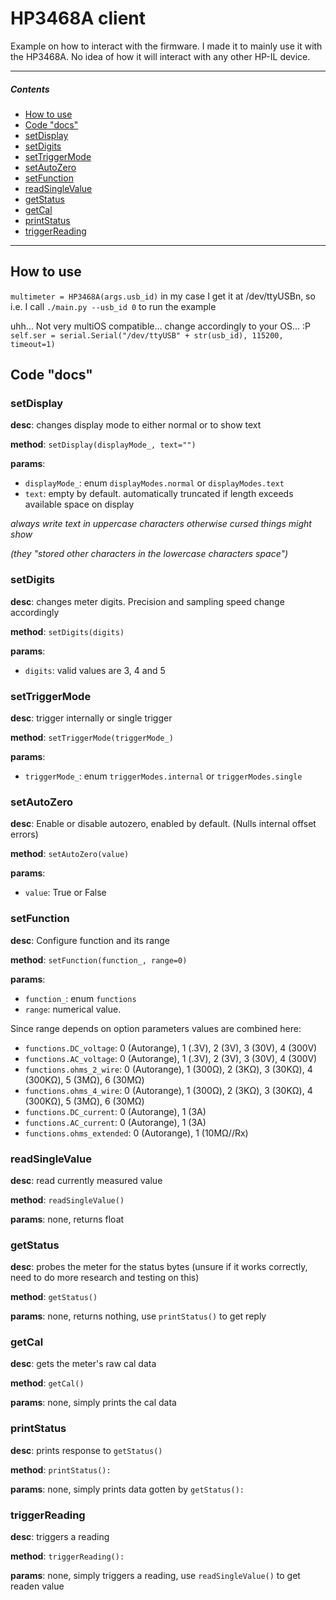 # HP3468A client

Example on how to interact with the firmware. I made it to mainly use it with the HP3468A. No idea of how it will interact with any other HP-IL device.

----
##### Contents
- [How to use](#How-to-use)
- [Code "docs"](#Code-"docs)
 - [setDisplay](#setDisplay)
 - [setDigits](#setDigits)
 - [setTriggerMode](#setTriggerMode)
 - [setAutoZero](#setAutoZero)
 - [setFunction](#setFunction)
 - [readSingleValue](#readSingleValue)
 - [getStatus](#getStatus)
 - [getCal](#getCal)
 - [printStatus](#printStatus)
 - [triggerReading](#triggerReading)

 ----
## How to use

`multimeter = HP3468A(args.usb_id)`
in my case I get it at /dev/ttyUSBn, so i.e. I call `./main.py --usb_id 0` to run the example

uhh... Not very multiOS compatible... change accordingly to your OS... :P
`self.ser = serial.Serial("/dev/ttyUSB" + str(usb_id), 115200, timeout=1)`

## Code "docs"

### setDisplay

**desc**: changes display mode to either normal or to show text

**method**: `setDisplay(displayMode_, text="")`

**params**:

-   `displayMode_`: enum `displayModes.normal` or `displayModes.text`
-   `text`: empty by default. automatically truncated if length exceeds available space on display

_always write text in uppercase characters otherwise cursed things might show_

_(they "stored other characters in the lowercase characters space")_

### setDigits

**desc**: changes meter digits. Precision and sampling speed change accordingly

**method**: `setDigits(digits)`

**params**:

-   `digits`: valid values are 3, 4 and 5

### setTriggerMode

**desc**: trigger internally or single trigger

**method**: `setTriggerMode(triggerMode_)`

**params**:

-   `triggerMode_`:  enum `triggerModes.internal` or `triggerModes.single`

### setAutoZero

**desc**: Enable or disable autozero, enabled by default. (Nulls internal offset errors)

**method**: `setAutoZero(value)`

**params**:

-   `value`:  True or False

### setFunction

**desc**: Configure function and its range

**method**: `setFunction(function_, range=0)`

**params**:

-   `function_`: enum `functions`
-   `range`: numerical value.

Since range depends on option parameters values are combined here:

-   `functions.DC_voltage`: 0 (Autorange), 1 (.3V), 2 (3V), 3 (30V), 4 (300V)
-   `functions.AC_voltage`: 0 (Autorange), 1 (.3V), 2 (3V), 3 (30V), 4 (300V)
-   `functions.ohms_2_wire`: 0 (Autorange), 1 (300Ω), 2 (3KΩ), 3 (30KΩ), 4 (300KΩ), 5 (3MΩ), 6 (30MΩ)
-   `functions.ohms_4_wire`: 0 (Autorange), 1 (300Ω), 2 (3KΩ), 3 (30KΩ), 4 (300KΩ), 5 (3MΩ), 6 (30MΩ)
-   `functions.DC_current`: 0 (Autorange), 1 (3A)
-   `functions.AC_current`: 0 (Autorange), 1 (3A)
-   `functions.ohms_extended`: 0 (Autorange), 1 (10MΩ//Rx)

### readSingleValue

**desc**: read currently measured value

**method**: `readSingleValue()`

**params**: none, returns float

### getStatus

**desc**: probes the meter for the status bytes (unsure if it works correctly, need to do more research and testing on this)

**method**: `getStatus()`

**params**: none, returns nothing, use `printStatus()` to get reply

### getCal

**desc**: gets the meter's raw cal data

**method**: `getCal()`

**params**: none, simply prints the cal data

### printStatus

**desc**: prints response to `getStatus()`

**method**: `printStatus():`

**params**: none, simply prints data gotten by `getStatus():`

### triggerReading

**desc**: triggers a reading

**method**: `triggerReading():`

**params**: none, simply triggers a reading, use `readSingleValue()` to get readen value
